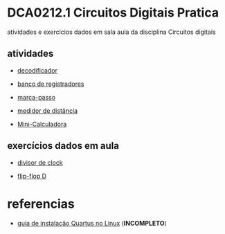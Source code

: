 # DCA0212.1 Circuitos Digitais Pratica

atividades e exercícios dados em sala aula da disciplina Circuitos digitais  

## atividades 

- [decodificador](atividades/decodificador_4_to_7)  

- [banco de registradores](atividades/register_bank)

- [marca-passo](atividades/pacemaker)

- [medidor de  distância ](atividades/utrasonic_decision)

- [Mini-Calculadora ](atividades/ULA)

## exercícios dados em aula  

- [divisor de clock](aula/set_clock)  

- [flip-flop D](aula/ffd)


# referencias

- [guia de instalação Quartus no Linux](quartusLinux.md) (__INCOMPLETO__)